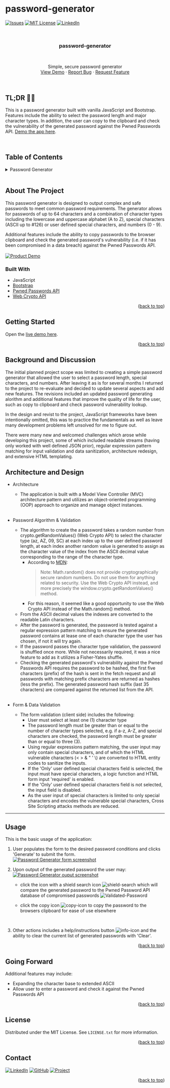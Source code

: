 # password-generator

[![Issues][issues-shield]][issues-url]
[![MIT License][license-shield]][license-url]
[![LinkedIn][linkedin-shield]][linkedin-url]

<!-- PROJECT LOGO -->
<br />
<div align="center">

<h3 align="center">password-generator</h3>
<br>
  <p align="center">
    Simple, secure password generator
    <br />
    <a href="https://github.com/mike-uffelman/password-generator">View Demo</a>
    ·
    <a href="https://github.com/mike-uffelman/password-generator/issues">Report Bug</a>
    ·
    <a href="https://github.com/mike-uffelman/password-generator/issues">Request Feature</a>
  </p>
</div>
<br>

## TL;DR 🤷‍♂️

This is a password generator built with vanilla JavaScript and Bootstrap. Features include the ability to select the password length and major character types. In addition, the user can copy to the clipboard and check the vulnerability of the generated password against the Pwned Passwords API. [Demo the app here](https://pensive-snyder-295e29.netlify.app).

<br>

<!-- TABLE OF CONTENTS -->

## Table of Contents

<details>
  <summary>Password Generator</summary>
  <ol>
    <li>
      <a href="#about-the-project">About The Project</a>
      <ul>
        <li><a href="#built-with">Built With</a></li>
      </ul>
    </li>
    <li><a href="#getting-started">Getting Started</a></li>
    <li><a href="#background-and-discussion">Background & Discussion</a></li>
    <li><a href="#architecture-and-design">Architecture & Design</a></li>
    <li><a href="#usage">Usage</a></li>
    <li><a href="#going-forward">Going Forward</a></li>
    <li><a href="#considerations">Considerations</a></li>
    <li><a href="#license">License</a></li>
    <li><a href="#contact">Contact</a></li>
  </ol>
</details>
<br>
<!-- ABOUT THE PROJECT -->

## About The Project

This password generator is designed to output complex and safe passwords to meet common password requirements. The generator allows for passwords of up to 64 characters and a combination of character types including the lowercase and uppercase alphabet (A to Z), special characters (ASCII up to #126) or user defined special characters, and numbers (0 - 9).

Additional features include the ability to copy passwords to the browser clipboard and check the generated password's vulnerability (i.e. if it has been compromised in a data breach) against the Pwned Passwords API.
<br><br>
[![Product Demo][usage-demo]]('./images//readMeImgs/readme-main.png')
<br>

### Built With

- JavaScript
- [Bootstrap](https://getbootstrap.com)
- [Pwned Passwords API](https://haveibeenpwned.com/API/v3)
- [Web Crypto API](https://developer.mozilla.org/en-US/docs/Web/API/Crypto)

<p align="right">(<a href="#password-generator">back to top</a>)</p>

<!-- GETTING STARTED -->

## Getting Started

Open the [live demo here](link).

<p align="right">(<a href="#password-generator">back to top</a>)</p>

## Background and Discussion

The initial planned project scope was limited to creating a simple password generator that allowed the user to select a password length, special characters, and numbers. After leaving it as is for several months I returned to the project to re-evaluate and decided to update several aspects and add new features. The revisions included an updated password generating alorithm and additional features that improve the quality of life for the user, such as copy to clipboard and check password vulnerability lookup.

In the design and revist to the project, JavaScript frameworks have been intentionally omitted, this was to practice the fundamentals as well as leave many development problems left unsolved for me to figure out.

There were many new and welcomed challenges which arose while developing this project, some of which included readable streams (having only worked with well defined JSON prior), regular expression pattern matching for input validation and data sanitization, architecture redesign, and extensive HTML templating.

## Architecture and Design

- Architecture
  - The application is built with a Model View Controller (MVC) architecture pattern and utilizes an object-oriented programming (OOP) approach to organize and manage object instances.
    <br><br>
- Password Algorithm & Validation
  - The algorithm to create the a password takes a random number from crypto.getRandomValues() (Web Crypto API) to select the character type (az, AZ, 09, SC) at each index up to the user defined password length, at each index another random value is generated to assign as the character value of the index from the ASCII decimal value corresponding to the range of the character type.
    - According to [MDN](https://developer.mozilla.org/en-US/docs/Web/JavaScript/Reference/Global_Objects/Math/random#sect1):
      > Note: Math.random() does not provide cryptographically secure random numbers. Do not use them for anything related to security. Use the Web Crypto API instead, and more precisely the window.crypto.getRandomValues() method.
    - For this reason, it seemed like a good opportunity to use the Web Crypto API instead of the Math.random() method.
  - From the ASCII decimal values the indexes are converted to the readable Latin characters.
  - After the password is generated, the password is tested against a regular expression pattern matching to ensure the generated password contains at lease one of each character type the user has chosen, if not it will try again.
  - If the password passes the character type validation, the password is shuffled once more. While not necessarily required, it was a nice feature to add as it utilizes a Fisher-Yates shuffle.
  - Checking the generated password's vulnerability against the Pwned Passwords API requires the password to be hashed, the first five characters (prefix) of the hash is sent in the fetch request and all passwords with matching prefix characters are returned as hashes (less the prefix). The generated password hash suffix (last 35 characters) are compared against the returned list from the API.
    <br><br>
- Form & Data Validation

  - The form validation (client side) includes the following:
    - User must select at least one (1) character type
    - The password length must be greater than or equal to the number of character types selected, e.g. if a-z, A-Z, and special characters are checked, the password length must be greater than or equal to three (3).
    - Using regular expressions pattern matching, the user input may only contain special characters, and of which the HTML vulnerable characters (&lt; &gt; &amp; &quot; &apos; &bsol;) are converted to HTML entity codes to sanitize the inputs.
    - If the 'Only' user defined special characters field is selected, the input must have special characters, a logic function and HTML form input 'required' is enabled.
    - If the 'Only' user defined special characters field is not selected, the input field is disabled.
    - As the user input of special characters is limited to only special characters and encodes the vulnerable special characters, Cross Site Scripting attacks methods are reduced.

<hr>

<!-- USAGE EXAMPLES -->

## Usage

This is the basic usage of the application:

1.  User populates the form to the desired password conditions and clicks 'Generate' to submit the form.
    <br>
    [![Password Generator form screenshot][form-screenshot]]('./images/readMeImgs/form.png')

2.  Upon output of the generated password the user may:
    [![Password Generator ouput screenshot][item-screenshot]]('./images/readMeImgs/pwItem.png')

    - click the icon with a shield search icon ![shield-search] which will compare the generated password to the Pwned Password API database of compromised passwords
      ![Validated-Password][checked-passwords]

    - click the copy icon ![copy-icon] to copy the password to the browsers clipboard for ease of use elsewhere

    <br>

3.  Other actions includes a help/instructions button ![info-icon] and the ability to clear the current list of generated passwords with 'Clear'.

<p align="right">(<a href="#password-generator">back to top</a>)</p>

## Going Forward

Additional features may include:

- Expanding the character base to extended ASCII
- Allow user to enter a password and check it against the Pwned Passwords API

<p align="right">(<a href="#password-generator">back to top</a>)</p>

<!-- LICENSE -->

## License

Distributed under the MIT License. See `LICENSE.txt` for more information.

<p align="right">(<a href="#password-generator">back to top</a>)</p>

<!-- CONTACT -->

## Contact

[![LinkedIn][linkedin-shield]][linkedin-url]
[![GitHub][github-shield]][github-url]
[![Project][project-shield]][project-repo]

<p align="right">(<a href="#password-generator">back to top</a>)</p>

[issues-shield]: https://img.shields.io/github/issues/mike-uffelman/password-generator.svg?labelcolor=green
[issues-url]: https://github.com/mike-uffelman/password-generator/issues
[license-shield]: https://img.shields.io/github/license/mike-uffelman/password-generator.svg
[license-url]: https://github.com/mike-uffelman/password-generator/blob/master/LICENSE.txt
[linkedin-shield]: https://img.shields.io/badge/LinkedIn-profile-blue
[linkedin-url]: https://www.linkedin.com/in/michael-uffelman-34289521/
[product-screenshot]: images/readMeImgs/main.png
[form-screenshot]: images/readMeImgs/form-inputs.png
[item-screenshot]: images/readMeImgs/password-output.png
[icons-screenshot]: images/readMeImgs/icons.png
[github-url]: https://github.com/mike-uffelman
[github-shield]: https://img.shields.io/badge/GitHub-profle-orange
[project-shield]: https://img.shields.io/badge/GitHub-repo-gray?color=#6cc644
[project-repo]: https://github.com/mike-uffelman/password-generator
[shield-search]: images/check_password.svg
[copy-icon]: images/copy2.svg
[info-icon]: images/info.svg
[checked-passwords]: ./images/readMeImgs/password-validation.png
[usage-demo]: ./images/readMeImgs/pw_generator_demo.gif
